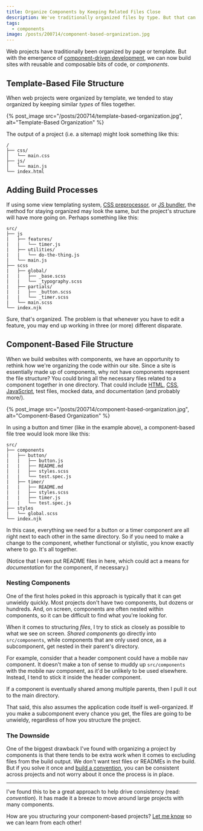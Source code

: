 ```yaml
---
title: Organize Components by Keeping Related Files Close
description: We've traditionally organized files by type. But that can make specific files difficult to track down, especially in an era dominated by component-driven development.
tags:
  - components
image: /posts/200714/component-based-organization.jpg
---
```


Web projects have traditionally been organized by page or template. But with the emergence of [component-driven development](/posts/wtf-is-component-driven-development/), we can now build sites with reusable and composable bits of code, or _components_.

## Template-Based File Structure

When web projects were organized by template, we tended to stay organized by keeping similar _types_ of files together.

{% post_image
    src="/posts/200714/template-based-organization.jpg",
    alt="Template-Based Organization" %}

The output of a project (i.e. a sitemap) might look something like this:

```
/
├── css/
│   └── main.css
├── js/
│   └── main.js
└── index.html
```

## Adding Build Processes

If using some view templating system, [CSS preprocessor](https://developer.mozilla.org/en-US/docs/Glossary/CSS_preprocessor), or [JS bundler](https://medium.com/@gimenete/how-javascript-bundlers-work-1fc0d0caf2da), the method for staying organized may look the same, but the project's structure will have more going on. Perhaps something like this:

```
src/
├── js
|   ├── features/
|   |   └── timer.js
|   ├── utilities/
|   |   └── do-the-thing.js
|   └── main.js
├── scss
|   ├── global/
|   |   ├── _base.scss
|   |   └── _typography.scss
|   ├── partials/
|   |   ├── _button.scss
|   |   └── _timer.scss
|   └── main.scss
└── index.njk
```

Sure, that's organized. The problem is that whenever you have to edit a feature, you may end up working in three (or more) different disparate.

## Component-Based File Structure

When we build websites with components, we have an opportunity to rethink how we're organizing the code within our site. Since a site is essentially made up of components, why not have components represent the file structure? You could bring all the necessary files related to a component together in one directory. That could include [HTML](/posts/wtf-is-html/), [CSS](/posts/wtf-is-css/), [JavaScript](/posts/wtf-is-javascript/), test files, mocked data, and documentation (and probably more/).

{% post_image
    src="/posts/200714/component-based-organization.jpg",
    alt="Component-Based Organization" %}

In using a button and timer (like in the example above), a component-based file tree would look more like this:

```
src/
├── components
|   ├── button/
|   |   ├── button.js
|   |   ├── README.md
|   |   ├── styles.scss
|   |   └── test.spec.js
|   ├── timer/
|   |   ├── README.md
|   |   ├── styles.scss
|   |   ├── timer.js
|   |   └── test.spec.js
├── styles
|   └── global.scss
└── index.njk
```

In this case, everything we need for a button or a timer component are all right next to each other in the same directory. So if you need to make a change to the component, whether functional or stylistic, you know exactly where to go. It's all together.

(Notice that I even put README files in here, which could act a means for _documentation_ for the component, if necessary.)

### Nesting Components

One of the first holes poked in this approach is typically that it can get unwieldy quickly. Most projects don't have two components, but dozens or hundreds. And, on screen, components are often nested within components, so it can be difficult to find what you're looking for.

When it comes to structuring _files_, I try to stick as closely as possible to what we see on screen. _Shared components_ go directly into `src/components`, while components that are only used once, as a subcomponent, get nested in their parent's directory.

For example, consider that a header component could have a mobile nav component. It doesn't make a ton of sense to muddy up `src/components` with the mobile nav component, as it'd be unlikely to be used elsewhere. Instead, I tend to stick it inside the header component.

If a component is eventually shared among multiple parents, then I pull it out to the main directory.

That said, this also assumes the application code itself is well-organized. If you make a subcomponent every chance you get, the files are going to be unwieldy, regardless of how you structure the project.

### The Downside

One of the biggest drawback I've found with organizing a project by components is that there tends to be extra work when it comes to excluding files from the build output. We don't want test files or READMEs in the build. But if you solve it once and [build a convention](/posts/increase-developer-efficiency-by-establishing-conventions/), you can be consistent across projects and not worry about it once the process is in place.

---

I've found this to be a great approach to help drive consistency (read: _convention_). It has made it a breeze to move around large projects with many components.

How are you structuring your component-based projects? [Let me know](https://twitter.com/seancdavis29) so we can learn from each other!
